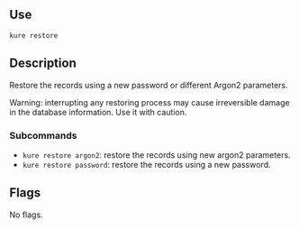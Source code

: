 ## Use 

`kure restore`

## Description

Restore the records using a new password or different Argon2 parameters.

Warning: interrupting any restoring process may cause irreversible damage in the database information. Use it with caution.

### Subcommands

- `kure restore argon2`: restore the records using new argon2 parameters.
- `kure restore password`: restore the records using a new password.

## Flags

No flags.
